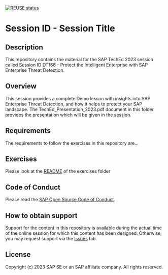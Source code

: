 [![REUSE status](https://api.reuse.software/badge/github.com/SAP-samples/teched2023-DT166)](https://api.reuse.software/info/github.com/SAP-samples/teched2023-DT166)

# Session ID - Session Title

## Description

This repository contains the material for the SAP TechEd 2023 session called Session ID DT166 - Protect the Intelligent Enterprise with SAP Enterprise Threat Detection.  

## Overview

This session provides a complete Demo lesson with insights into SAP Enterprise Threat Detection, and how it helps to protect your SAP landscape. The TechEd_Presentation_2023.pdf document in this folder provides the presentation which will be given in the session.

## Requirements

The requirements to follow the exercises in this repository are...

## Exercises

Please look at the [README](exercises/README.md) of the exercises folder

## Code of Conduct
Please read the [SAP Open Source Code of Conduct](https://github.com/SAP-samples/.github/blob/main/CODE_OF_CONDUCT.md).

## How to obtain support

Support for the content in this repository is available during the actual time of the online session for which this content has been designed. Otherwise, you may request support via the [Issues](../../issues) tab.

## License
Copyright (c) 2023 SAP SE or an SAP affiliate company. All rights reserved.
